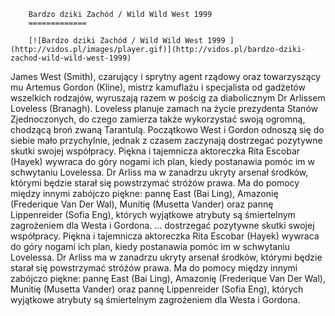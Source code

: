 
        Bardzo dziki Zachód / Wild Wild West 1999 
        =============
        
        [![Bardzo dziki Zachód / Wild Wild West 1999 ](http://vidos.pl/images/player.gif)](http://vidos.pl/bardzo-dziki-zachod-wild-wild-west-1999)
        
        
 James West (Smith), czarujący i sprytny agent rządowy oraz towarzyszący mu Artemus Gordon (Kline), mistrz kamuflażu i specjalista od gadżetów wszelkich rodzajów, wyruszają razem w pościg za diabolicznym Dr Arlissem Loveless (Branagh). Loveless planuje zamach na życie prezydenta Stanów Zjednoczonych, do czego zamierza także wykorzystać swoją ogromną, chodzącą broń zwaną Tarantulą. Początkowo West i Gordon odnoszą się do siebie mało przychylnie, jednak z czasem zaczynają dostrzegać pozytywne skutki swojej współpracy. Piękna i tajemnicza aktoreczka Rita Escobar (Hayek) wywraca do góry nogami ich plan, kiedy postanawia pomóc im w schwytaniu Lovelessa. Dr Arliss ma w zanadrzu ukryty arsenał środków, którymi będzie starał się powstrzymać stróżów prawa. Ma do pomocy między innymi zabójczo piękne: pannę East (Bai Ling), Amazonię (Frederique Van Der Wal), Munitię (Musetta Vander) oraz pannę Lippenreider (Sofia Eng), których wyjątkowe atrybuty są śmiertelnym zagrożeniem dla Westa i Gordona.   ... dostrzegać pozytywne skutki swojej współpracy. Piękna i tajemnicza aktoreczka Rita Escobar (Hayek) wywraca do góry nogami ich plan, kiedy postanawia pomóc im w schwytaniu Lovelessa. Dr Arliss ma w zanadrzu ukryty arsenał środków, którymi będzie starał się powstrzymać stróżów prawa. Ma do pomocy między innymi zabójczo piękne: pannę East (Bai Ling), Amazonię (Frederique Van Der Wal), Munitię (Musetta Vander) oraz pannę Lippenreider (Sofia Eng), których wyjątkowe atrybuty są śmiertelnym zagrożeniem dla Westa i Gordona.
    